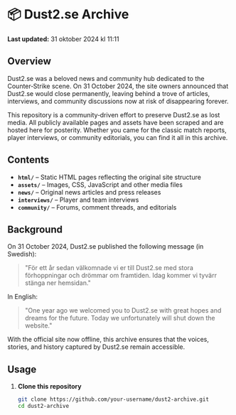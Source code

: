 # 📦 Dust2.se Archive

**Last updated:** 31 oktober 2024 kl 11:11

## Overview

Dust2.se was a beloved news and community hub dedicated to the Counter‑Strike scene. On 31 October 2024, the site owners announced that Dust2.se would close permanently, leaving behind a trove of articles, interviews, and community discussions now at risk of disappearing forever.

This repository is a community‑driven effort to preserve Dust2.se as lost media. All publicly available pages and assets have been scraped and are hosted here for posterity. Whether you came for the classic match reports, player interviews, or community editorials, you can find it all in this archive.

## Contents

- **`html/`** – Static HTML pages reflecting the original site structure
- **`assets/`** – Images, CSS, JavaScript and other media files
- **`news/`** – Original news articles and press releases
- **`interviews/`** – Player and team interviews
- **`community/`** – Forums, comment threads, and editorials

## Background

On 31 October 2024, Dust2.se published the following message (in Swedish):

> "För ett år sedan välkomnade vi er till Dust2.se med stora förhoppningar och drömmar om framtiden. Idag kommer vi tyvärr stänga ner hemsidan."

In English:

> "One year ago we welcomed you to Dust2.se with great hopes and dreams for the future. Today we unfortunately will shut down the website."

With the official site now offline, this archive ensures that the voices, stories, and history captured by Dust2.se remain accessible.

## Usage

1. **Clone this repository**  
   ```bash
   git clone https://github.com/your‑username/dust2‑archive.git
   cd dust2‑archive
